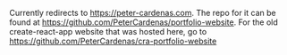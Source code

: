 Currently redirects to https://peter-cardenas.com. The repo for it can be found at https://github.com/PeterCardenas/portfolio-website. For the old create-react-app website that was hosted here, go to https://github.com/PeterCardenas/cra-portfolio-website
